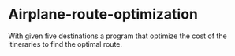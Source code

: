 # Airplane-route-optimization
With given five destinations a program that optimize the cost of the itineraries to find the optimal route.
